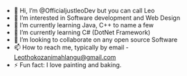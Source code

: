 - 👋 Hi, I’m @OfficialjustleoDev but you can call Leo
- 👀 I’m interested in Software development and Web Design
- 🌱 I’m currently learning Java, C++  to name a few
- 🌱 I’m currently learning C# (DotNet Framework)
- 💞️ I’m looking to collaborate on any open source Software
- 📫 How to reach me, typically by email - Leothokozanimahlangu@gmail.com
- ⚡ Fun fact: I love painting and baking.

<!---
OfficialjustleoDev/OfficialjustleoDev is a ✨ special ✨ repository because its `README.md` (this file) appears on your GitHub profile.
You can click the Preview link to take a look at your changes.
--->

